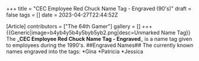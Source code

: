 +++
title = "CEC Employee Red Chuck Name Tag - Engraved (90's)"
draft = false
tags = []
date = 2023-04-27T22:44:52Z

[Article]
contributors = ["The 64th Gamer"]
gallery = []
+++
{{Generic|image=b4yb4y5b4y5byb5yb2.png|desc=Unmarked Name Tag}}
The **_CEC Employee Red Chuck Name Tag - Engraved**_ is a name tag given to employees during the 1990's.
##Engraved Names##
The currently known names engraved into the tags:
*Gina
*Patricia
*Jessica

